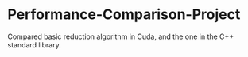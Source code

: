# Performance-Comparison-Project
Compared basic reduction algorithm in Cuda, and the one in the C++ standard library. 
